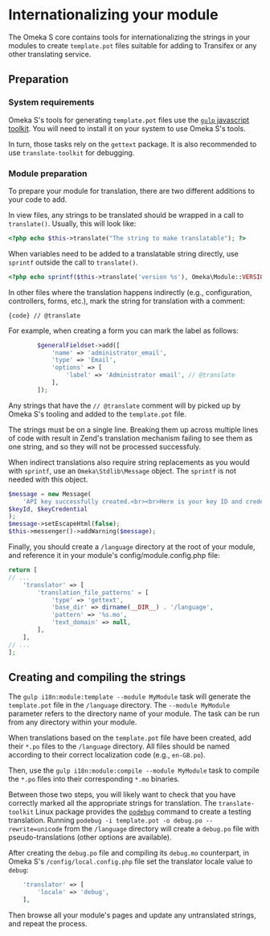 # Internationalizing your module

The Omeka S core contains tools for internationalizing the strings in your modules to create `template.pot` files suitable for adding to Transifex or any other translating service.

## Preparation

### System requirements

Omeka S's tools for generating `template.pot` files use the [`gulp` javascript toolkit](https://gulpjs.com). You will need to install it on your system to use Omeka S's tools.

In turn, those tasks rely on the `gettext` package. It is also recommended to use `translate-toolkit` for debugging.


### Module preparation

To prepare your module for translation, there are two different additions to your code to add.

In view files, any strings to be translated should be wrapped in a call to `translate()`. Usually, this will look like:

```php
<?php echo $this->translate("The string to make translatable"); ?>
```

When variables need to be added to a translatable string directly, use `sprintf` outside the call to `translate()`.

```php
<?php echo sprintf($this->translate('version %s'), Omeka\Module::VERSION); ?>

```

In other files where the translation happens indirectly (e.g., configuration, controllers, forms, etc.), mark the string for translation with a comment:

```
{code} // @translate
```

For example, when creating a form you can mark the label as follows:

```php
        $generalFieldset->add([
            'name' => 'administrator_email',
            'type' => 'Email',
            'options' => [
                'label' => 'Administrator email', // @translate
            ],
        ]);
```

Any strings that have the `// @translate` comment will by picked up by Omeka S's tooling and added to the `template.pot` file.

The strings must be on a single line. Breaking them up across multiple lines of code with result in Zend's translation mechanism failing to see them as one string, and so they will not be processed successfuly.

When indirect translations also require string replacements as you would with `sprintf`, use an `Omeka\Stdlib\Message` object. The `sprintf` is not needed with this object.

```php
$message = new Message(
    'API key successfully created.<br><br>Here is your key ID and credential for access to the API. WARNING: "key_credential" will be unretrievable after you navigate away from this page.<br><br>key_identity: <code>%s</code><br>key_credential: <code>%s</code>', // @translate
$keyId, $keyCredential
);
$message->setEscapeHtml(false);
$this->messenger()->addWarning($message);

```

Finally, you should create a `/language` directory at the root of your module, and reference it in your module's config/module.config.php file:

```php
return [
// ...
    'translator' => [
        'translation_file_patterns' = [
            'type' => 'gettext',
            'base_dir' => dirname(__DIR__) . '/language',
            'pattern' => '%s.mo',
            'text_domain' => null,
        ],
    ],
// ...
];
```
## Creating and compiling the strings 

The `gulp i18n:module:template --module MyModule` task will generate the `template.pot` file in the `/language` directory. The `--module MyModule` parameter refers to the directory name of your module. The task can be run from any directory within your module.

When translations based on the `template.pot` file have been created, add their `*.po` files to the `/language` directory. All files should be named according to their correct localization code (e.g., `en-GB.po`).

Then, use the `gulp i18n:module:compile --module MyModule` task to compile the `*.po` files into their corresponding `*.mo` binaries.

Between those two steps, you will likely want to check that you have correctly marked all the appropriate strings for translation. The `translate-toolkit` Linux package provides the [`podebug`](http://docs.translatehouse.org/projects/translate-toolkit/en/latest/commands/podebug.html) command to create a testing translation. Running `podebug -i template.pot -o debug.po --rewrite=unicode` from the `/language` directory will create a `debug.po` file with pseudo-translations (other options are available).

After creating the `debug.po` file and compiling its `debug.mo` counterpart, in Omeka S's `/config/local.config.php` file set the translator locale value to `debug`:

```php
    'translator' => [
        'locale' => 'debug',
    ],

```

Then browse all your module's pages and update any untranslated strings, and repeat the process.
